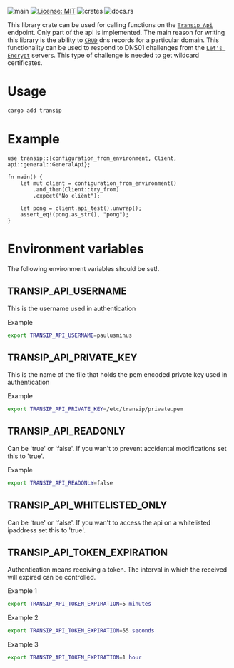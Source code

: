 ![main](https://github.com/paulusminus/transip-api/actions/workflows/rust.yml/badge.svg)
[![License: MIT](https://img.shields.io/badge/License-MIT-yellow.svg)](https://opensource.org/licenses/MIT)
![crates](https://img.shields.io/crates/d/transip)
![docs.rs](https://img.shields.io/docsrs/transip)

This library crate can be used for calling functions on the [`Transip Api`] endpoint.
Only part of the api is implemented. The main reason for writing this library is the ability
to [`CRUD`] dns records for a particular domain. This functionality can be used to respond to DNS01 challenges from the [`Let's Encrypt`] servers.
This type of challenge is needed to get wildcard certificates.

[`Transip Api`]: https://api.transip.nl
[`CRUD`]: https://en.wikipedia.org/wiki/Create,_read,_update_and_delete
[`Let's Encrypt`]: https://letsencrypt.org

# Usage

```bash
cargo add transip
```

# Example

```no_run
use transip::{configuration_from_environment, Client, api::general::GeneralApi};

fn main() {
    let mut client = configuration_from_environment()
        .and_then(Client::try_from)
        .expect("No cliënt");

    let pong = client.api_test().unwrap();
    assert_eq!(pong.as_str(), "pong");
}
```

# Environment variables

The following environment variables should be set!.

## TRANSIP_API_USERNAME

This is the username used in authentication

Example

```bash
export TRANSIP_API_USERNAME=paulusminus
```

## TRANSIP_API_PRIVATE_KEY

This is the name of the file that holds the pem encoded private key used in authentication

Example

```bash
export TRANSIP_API_PRIVATE_KEY=/etc/transip/private.pem
```

## TRANSIP_API_READONLY

Can be 'true' or 'false'. If you wan't to prevent accidental modifications set this to 'true'.

Example

```bash
export TRANSIP_API_READONLY=false
```

## TRANSIP_API_WHITELISTED_ONLY

Can be 'true' or 'false'. If you wan't to access the api on a whitelisted ipaddress set this to 'true'.

## TRANSIP_API_TOKEN_EXPIRATION

Authentication means receiving a token. The interval in which the received will expired can be controlled.

Example 1

```bash
export TRANSIP_API_TOKEN_EXPIRATION=5 minutes
```

Example 2

```bash
export TRANSIP_API_TOKEN_EXPIRATION=55 seconds
```

Example 3

```bash
export TRANSIP_API_TOKEN_EXPIRATION=1 hour
```
